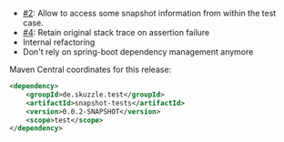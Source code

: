 * [#2](https://github.com/skuzzle/snapshot-tests/issues/2): Allow to access some snapshot information from within the test case.
* [#4](https://github.com/skuzzle/snapshot-tests/issues/4): Retain original stack trace on assertion failure
* Internal refactoring
* Don't rely on spring-boot dependency management anymore

Maven Central coordinates for this release:

```xml
<dependency>
    <groupId>de.skuzzle.test</groupId>
    <artifactId>snapshot-tests</artifactId>
    <version>0.0.2-SNAPSHOT</version>
    <scope>test</scope>
</dependency>
```